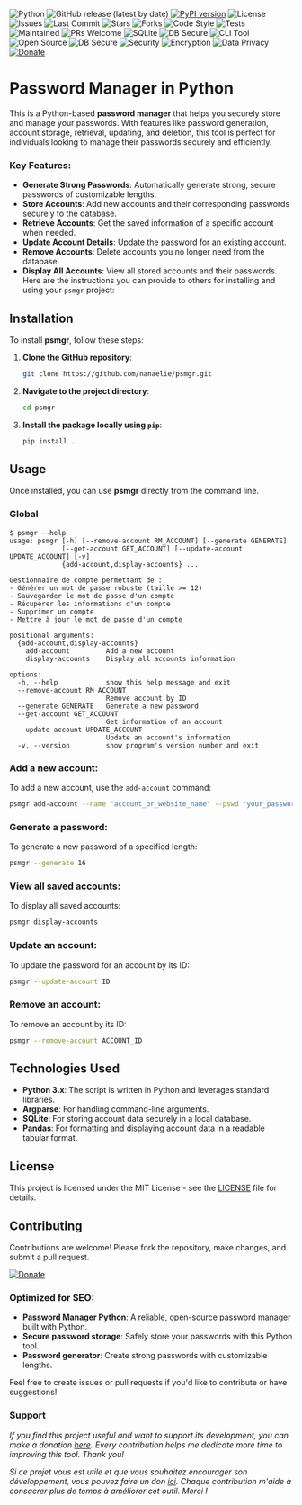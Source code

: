 ![Python](https://img.shields.io/badge/Python-3.8%2B-blue?logo=python&logoColor=white)
![GitHub release (latest by date)](https://img.shields.io/github/v/release/nanaelie/psmgr)
[![PyPI version](https://badge.fury.io/py/pmgr.svg)](https://pypi.org/project/psmgr/)
![License](https://img.shields.io/github/license/nanaelie/psmgr?color=green)
![Issues](https://img.shields.io/github/issues/nanaelie/psmgr)
![Last Commit](https://img.shields.io/github/last-commit/nanaelie/psmgr)
![Stars](https://img.shields.io/github/stars/nanaelie/psmgr?style=social)
![Forks](https://img.shields.io/github/forks/nanaelie/psmgr?style=social)
![Code Style](https://img.shields.io/badge/code%20style-pep8-orange)
![Tests](https://img.shields.io/badge/tests-passing-brightgreen)
![Maintained](https://img.shields.io/badge/maintained-yes-brightgreen)
![PRs Welcome](https://img.shields.io/badge/PRs-welcome-blue)
![SQLite](https://img.shields.io/badge/database-SQLite-lightgrey?logo=sqlite&logoColor=003B57)
![DB Secure](https://img.shields.io/badge/database-secured-green)
![CLI Tool](https://img.shields.io/badge/interface-CLI-orange)
![Open Source](https://img.shields.io/badge/open--source-yes-brightgreen)
![DB Secure](https://img.shields.io/badge/database-secured-green)
![Security](https://img.shields.io/badge/security-implemented-important)
![Encryption](https://img.shields.io/badge/encryption-enabled-blue)
![Data Privacy](https://img.shields.io/badge/data--privacy-GDPR%20friendly-success)
[![Donate](https://img.shields.io/badge/Donate-PayPal-blue.svg)](https://www.paypal.com/donate/?hosted_button_id=A8FW9JNVMMPAU)

# Password Manager in Python

This is a Python-based **password manager** that helps you securely store and manage your passwords. With features like password generation, account storage, retrieval, updating, and deletion, this tool is perfect for individuals looking to manage their passwords securely and efficiently.

### Key Features:
- **Generate Strong Passwords**: Automatically generate strong, secure passwords of customizable lengths.
- **Store Accounts**: Add new accounts and their corresponding passwords securely to the database.
- **Retrieve Accounts**: Get the saved information of a specific account when needed.
- **Update Account Details**: Update the password for an existing account.
- **Remove Accounts**: Delete accounts you no longer need from the database.
- **Display All Accounts**: View all stored accounts and their passwords.
Here are the instructions you can provide to others for installing and using your `psmgr` project:

## Installation

To install **psmgr**, follow these steps:

1. **Clone the GitHub repository**:
   ```bash
   git clone https://github.com/nanaelie/psmgr.git
   ```

2. **Navigate to the project directory**:
   ```bash
   cd psmgr
   ```

3. **Install the package locally using `pip`**:
   ```bash
   pip install .
   ```
   
## Usage

Once installed, you can use **psmgr** directly from the command line.

### Global
```
$ psmgr --help   
usage: psmgr [-h] [--remove-account RM_ACCOUNT] [--generate GENERATE]
             [--get-account GET_ACCOUNT] [--update-account UPDATE_ACCOUNT] [-v]
             {add-account,display-accounts} ...

Gestionnaire de compte permettant de :
- Générer un mot de passe robuste (taille >= 12)
- Sauvegarder le mot de passe d'un compte
- Récupérer les informations d'un compte
- Supprimer un compte
- Mettre à jour le mot de passe d'un compte

positional arguments:
  {add-account,display-accounts}
    add-account         Add a new account
    display-accounts    Display all accounts information

options:
  -h, --help            show this help message and exit
  --remove-account RM_ACCOUNT
                        Remove account by ID
  --generate GENERATE   Generate a new password
  --get-account GET_ACCOUNT
                        Get information of an account
  --update-account UPDATE_ACCOUNT
                        Update an account's information
  -v, --version         show program's version number and exit
```

### Add a new account:
To add a new account, use the `add-account` command:
```bash
psmgr add-account --name "account_or_website_name" --pswd "your_password_here"
```

### Generate a password:
To generate a new password of a specified length:
```bash
psmgr --generate 16
```

### View all saved accounts:
To display all saved accounts:
```bash
psmgr display-accounts
```

### Update an account:
To update the password for an account by its ID:
```bash
psmgr --update-account ID
```

### Remove an account:
To remove an account by its ID:
```bash
psmgr --remove-account ACCOUNT_ID
```

## Technologies Used
- **Python 3.x**: The script is written in Python and leverages standard libraries.
- **Argparse**: For handling command-line arguments.
- **SQLite**: For storing account data securely in a local database.
- **Pandas**: For formatting and displaying account data in a readable tabular format.

## License
This project is licensed under the MIT License - see the [LICENSE](LICENSE) file for details.

## Contributing
Contributions are welcome! Please fork the repository, make changes, and submit a pull request.

[![Donate](https://img.shields.io/badge/Donate-PayPal-blue.svg)](https://www.paypal.com/donate/?hosted_button_id=A8FW9JNVMMPAU)

### Optimized for SEO:
- **Password Manager Python**: A reliable, open-source password manager built with Python.
- **Secure password storage**: Safely store your passwords with this Python tool.
- **Password generator**: Create strong passwords with customizable lengths.

Feel free to create issues or pull requests if you'd like to contribute or have suggestions!

### Support

*If you find this project useful and want to support its development, you can make a donation [here](https://www.paypal.com/donate/?hosted_button_id=A8FW9JNVMMPAU).
Every contribution helps me dedicate more time to improving this tool. Thank you!*

*Si ce projet vous est utile et que vous souhaitez encourager son développement, vous pouvez faire un don [ici](https://www.paypal.com/donate/?hosted_button_id=A8FW9JNVMMPAU).
Chaque contribution m'aide à consacrer plus de temps à améliorer cet outil. Merci !*

